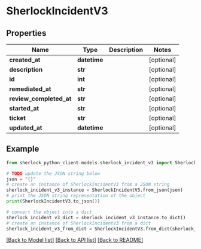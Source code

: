 # SherlockIncidentV3


## Properties

Name | Type | Description | Notes
------------ | ------------- | ------------- | -------------
**created_at** | **datetime** |  | [optional] 
**description** | **str** |  | [optional] 
**id** | **int** |  | [optional] 
**remediated_at** | **str** |  | [optional] 
**review_completed_at** | **str** |  | [optional] 
**started_at** | **str** |  | [optional] 
**ticket** | **str** |  | [optional] 
**updated_at** | **datetime** |  | [optional] 

## Example

```python
from sherlock_python_client.models.sherlock_incident_v3 import SherlockIncidentV3

# TODO update the JSON string below
json = "{}"
# create an instance of SherlockIncidentV3 from a JSON string
sherlock_incident_v3_instance = SherlockIncidentV3.from_json(json)
# print the JSON string representation of the object
print(SherlockIncidentV3.to_json())

# convert the object into a dict
sherlock_incident_v3_dict = sherlock_incident_v3_instance.to_dict()
# create an instance of SherlockIncidentV3 from a dict
sherlock_incident_v3_from_dict = SherlockIncidentV3.from_dict(sherlock_incident_v3_dict)
```
[[Back to Model list]](../README.md#documentation-for-models) [[Back to API list]](../README.md#documentation-for-api-endpoints) [[Back to README]](../README.md)


